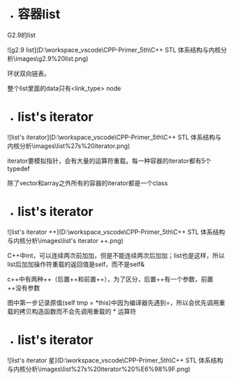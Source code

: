 - # 容器list
G2.9的list

![g2.9 list](D:\workspace_vscode\CPP-Primer_5th\C++ STL 体系结构与内核分析\images\g2.9%20list.png)  

环状双向链表。  

整个list里面的data只有<link_type> node

- # list's iterator

![list's iterator](D:\workspace_vscode\CPP-Primer_5th\C++ STL 体系结构与内核分析\images\list%27s%20iterator.png)  

iterator要模拟指针，会有大量的运算符重载。每一种容器的iterator都有5个typedef

除了vector和array之外所有的容器的iterator都是一个class

- # list's iterator

![list's iterator ++](D:\workspace_vscode\CPP-Primer_5th\C++ STL 体系结构与内核分析\images\list's iterator ++.png)  

C++中int，可以连续两次前加加，但是不能连续两次后加加；list也是这样，所以list后加加操作符重载的返回值是self，而不是self&  

c++中有两种++（后置++和前置++），为了区分，后置++有一个参数，前置++没有参数

图中第一步记录原值(self tmp = *this)中因为编译器先遇到=，所以会优先调用重载的拷贝构造函数而不会先调用重载的 * 运算符

- # list's iterator

![list's iterator 星](D:\workspace_vscode\CPP-Primer_5th\C++ STL 体系结构与内核分析\images\list%27s%20iterator%20%E6%98%9F.png)  
